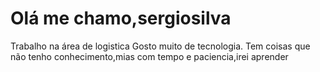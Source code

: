 # Olá me chamo,sergiosilva
Trabalho na área de logistica
Gosto muito de tecnologia.
Tem coisas que não tenho conhecimento,mias com tempo e paciencia,irei aprender
